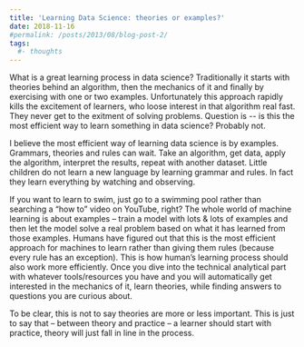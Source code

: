 ```yaml
---
title: 'Learning Data Science: theories or examples?'
date: 2018-11-16
#permalink: /posts/2013/08/blog-post-2/
tags:
  #- thoughts
---
```

What is a great learning process in data science? Traditionally it starts with theories behind an algorithm, then the mechanics of it and finally by exercising with one or two examples. Unfortunately this approach rapidly kills the excitement of learners, who loose interest in that algorithm real fast. They never get to the exitment of solving problems. Question is -- is this the most efficient way to learn something in data science? Probably not.

I believe the most efficient way of learning data science is by examples. Grammars, theories and rules can wait. Take an algorithm, get data, apply the algorithm, interpret the results, repeat with another dataset. Little children do not learn a new language by learning grammar and rules. In fact they learn everything by watching and observing. 

If you want to learn to swim, just go to a swimming pool rather than searching a “how to” video on YouTube, right? The whole world of machine learning is about examples – train a model with lots & lots of examples and then let the model solve a real problem based on what it has learned from those examples. Humans have figured out that this is the most efficient approach for machines to learn rather than giving them rules (because every rule has an exception). This is how human’s learning process should also work more efficiently. Once you dive into the technical analytical part with whatever tools/resources you have and you will automatically get interested in the mechanics of it, learn theories, while finding answers to questions you are curious about.

To be clear, this is not to say theories are more or less important. This is just to say that – between theory and practice – a learner should start with practice, theory will just fall in line in the process.
